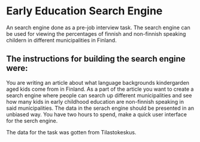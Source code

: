 # Early Education Search Engine

An search engine done as a pre-job interview task. The search engine can be used for viewing the percentages of finnish and non-finnish speaking childern in different municipalities in Finland. 

## The instructions for building the search engine were:

You are writing an article about what language backgrounds kindergarden aged kids come from in Finland. As a part of the article you want to create a search engine where people can search up different municipalities and see how many kids in early childhood education are non-finnish speaking in said municipalities. The data in the serach engine should be presented in an unbiased way. You have two hours to spend, make a quick user interface for the serch engine.

The data for the task was gotten from Tilastokeskus.
